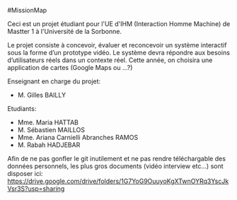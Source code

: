#MissionMap

Ceci est un projet étudiant pour l'UE d'IHM (Interaction Homme Machine) de Mastter 1 à l'Université de la Sorbonne.
 
Le projet consiste à concevoir, évaluer et reconcevoir un système interactif sous la forme d’un prototype vidéo. 
Le système devra répondre aux besoins d’utilisateurs réels dans un contexte réel. Cette année, on choisira une application de cartes (Google Maps ou ...?)

Enseignant en charge du projet:
- M. Gilles BAILLY

Etudiants:
- Mme. Maria HATTAB
- M. Sébastien MAILLOS
- Mme. Ariana Carnielli Abranches RAMOS
- M. Rabah HADJEBAR

Afin de ne pas gonfler le git inutilement et ne pas rendre téléchargable des données personnels, les plus gros documents (vidéo interview etc...) sont disposer ici: https://drive.google.com/drive/folders/1G7YoG9OuuyoKgXTwnOYRq3YscJkVsr3S?usp=sharing
